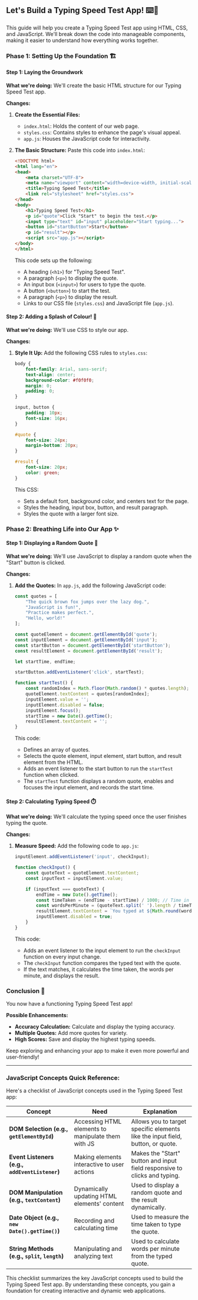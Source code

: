 ## Let's Build a Typing Speed Test App! ⌨️🚀

This guide will help you create a Typing Speed Test app using HTML, CSS, and JavaScript. We'll break down the code into manageable components, making it easier to understand how everything works together.

### Phase 1: Setting Up the Foundation 🏗️

#### Step 1: Laying the Groundwork

**What we're doing:** We'll create the basic HTML structure for our Typing Speed Test app.

**Changes:**

1. **Create the Essential Files:**
    - `index.html`: Holds the content of our web page.
    - `styles.css`: Contains styles to enhance the page's visual appeal.
    - `app.js`: Houses the JavaScript code for interactivity.

2. **The Basic Structure:** Paste this code into `index.html`:

    ```html
    <!DOCTYPE html>
    <html lang="en">
    <head>
        <meta charset="UTF-8">
        <meta name="viewport" content="width=device-width, initial-scale=1.0">
        <title>Typing Speed Test</title>
        <link rel="stylesheet" href="styles.css">
    </head>
    <body>
        <h1>Typing Speed Test</h1>
        <p id="quote">Click "Start" to begin the test.</p>
        <input type="text" id="input" placeholder="Start typing...">
        <button id="startButton">Start</button>
        <p id="result"></p>
        <script src="app.js"></script>
    </body>
    </html>
    ```

    This code sets up the following:
    - A heading (`<h1>`) for "Typing Speed Test".
    - A paragraph (`<p>`) to display the quote.
    - An input box (`<input>`) for users to type the quote.
    - A button (`<button>`) to start the test.
    - A paragraph (`<p>`) to display the result.
    - Links to our CSS file (`styles.css`) and JavaScript file (`app.js`).

#### Step 2: Adding a Splash of Colour! 🎨

**What we're doing:** We'll use CSS to style our app.

**Changes:**

1. **Style It Up:** Add the following CSS rules to `styles.css`:

    ```css
    body {
        font-family: Arial, sans-serif;
        text-align: center;
        background-color: #f0f0f0;
        margin: 0;
        padding: 0;
    }

    input, button {
        padding: 10px;
        font-size: 16px;
    }

    #quote {
        font-size: 24px;
        margin-bottom: 20px;
    }

    #result {
        font-size: 20px;
        color: green;
    }
    ```

    This CSS:
    - Sets a default font, background color, and centers text for the page.
    - Styles the heading, input box, button, and result paragraph.
    - Styles the quote with a larger font size.

### Phase 2: Breathing Life into Our App ✨

#### Step 1: Displaying a Random Quote 📜

**What we're doing:** We'll use JavaScript to display a random quote when the "Start" button is clicked.

**Changes:**

1. **Add the Quotes:** In `app.js`, add the following JavaScript code:

    ```javascript
    const quotes = [
        "The quick brown fox jumps over the lazy dog.",
        "JavaScript is fun!",
        "Practice makes perfect.",
        "Hello, world!"
    ];

    const quoteElement = document.getElementById('quote');
    const inputElement = document.getElementById('input');
    const startButton = document.getElementById('startButton');
    const resultElement = document.getElementById('result');

    let startTime, endTime;

    startButton.addEventListener('click', startTest);

    function startTest() {
        const randomIndex = Math.floor(Math.random() * quotes.length);
        quoteElement.textContent = quotes[randomIndex];
        inputElement.value = '';
        inputElement.disabled = false;
        inputElement.focus();
        startTime = new Date().getTime();
        resultElement.textContent = '';
    }
    ```

    This code:
    - Defines an array of quotes.
    - Selects the quote element, input element, start button, and result element from the HTML.
    - Adds an event listener to the start button to run the `startTest` function when clicked.
    - The `startTest` function displays a random quote, enables and focuses the input element, and records the start time.

#### Step 2: Calculating Typing Speed ⏱️

**What we're doing:** We'll calculate the typing speed once the user finishes typing the quote.

**Changes:**

1. **Measure Speed:** Add the following code to `app.js`:

    ```javascript
    inputElement.addEventListener('input', checkInput);

    function checkInput() {
        const quoteText = quoteElement.textContent;
        const inputText = inputElement.value;

        if (inputText === quoteText) {
            endTime = new Date().getTime();
            const timeTaken = (endTime - startTime) / 1000; // Time in seconds
            const wordsPerMinute = (quoteText.split(' ').length / timeTaken) * 60; // WPM
            resultElement.textContent = `You typed at ${Math.round(wordsPerMinute)} words per minute!`;
            inputElement.disabled = true;
        }
    }
    ```

    This code:
    - Adds an event listener to the input element to run the `checkInput` function on every input change.
    - The `checkInput` function compares the typed text with the quote.
    - If the text matches, it calculates the time taken, the words per minute, and displays the result.

### Conclusion 🎉

You now have a functioning Typing Speed Test app! 

**Possible Enhancements:**

- **Accuracy Calculation:** Calculate and display the typing accuracy.
- **Multiple Quotes:** Add more quotes for variety.
- **High Scores:** Save and display the highest typing speeds.

Keep exploring and enhancing your app to make it even more powerful and user-friendly!

---

### JavaScript Concepts Quick Reference:

Here's a checklist of JavaScript concepts used in the Typing Speed Test app:

| Concept                                    | Need                                                    | Explanation                                                                                           |
|---------------------------------------------|---------------------------------------------------------|----------------------------------------------------------------------------------------------------|
| **DOM Selection (e.g., `getElementById`)** | Accessing HTML elements to manipulate them with JS      | Allows you to target specific elements like the input field, button, or quote.                     |
| **Event Listeners (e.g., `addEventListener`)** | Making elements interactive to user actions               | Makes the "Start" button and input field responsive to clicks and typing.                    |
| **DOM Manipulation (e.g., `textContent`)** | Dynamically updating HTML elements' content        | Used to display a random quote and the result dynamically.   |
| **Date Object (e.g., `new Date().getTime()`)**                 | Recording and calculating time     | Used to measure the time taken to type the quote.                                             |
| **String Methods (e.g., `split`, `length`)** | Manipulating and analyzing text     | Used to calculate words per minute from the typed quote. |

This checklist summarizes the key JavaScript concepts used to build the Typing Speed Test app. By understanding these concepts, you gain a foundation for creating interactive and dynamic web applications.
